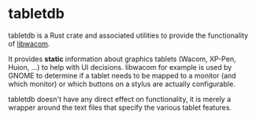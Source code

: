 # tabletdb

tabletdb is a Rust crate and associated utilities to provide the functionality
of [libwacom](https://github.com/linuxwacom/libwacom).

It provides **static** information about graphics tablets (Wacom, XP-Pen, Huion, ...) to
help with UI decisions. libwacom for example is used by GNOME to determine if a tablet
needs to be mapped to a monitor (and which monitor) or which buttons on a stylus are
actually configurable.

tabletdb doesn't have any direct effect on functionality, it is merely a wrapper
around the text files that specify the various tablet features.

